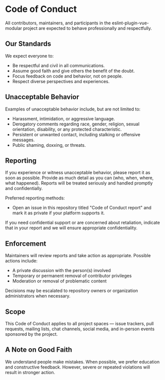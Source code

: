 # Code of Conduct

All contributors, maintainers, and participants in the eslint-plugin-vue-modular project are expected to behave professionally and respectfully.

## Our Standards

We expect everyone to:

- Be respectful and civil in all communications.
- Assume good faith and give others the benefit of the doubt.
- Focus feedback on code and behavior, not on people.
- Respect diverse perspectives and experiences.

## Unacceptable Behavior

Examples of unacceptable behavior include, but are not limited to:

- Harassment, intimidation, or aggressive language.
- Derogatory comments regarding race, gender, religion, sexual orientation, disability, or any protected characteristic.
- Persistent or unwanted contact, including stalking or offensive messages.
- Public shaming, doxxing, or threats.

## Reporting

If you experience or witness unacceptable behavior, please report it as soon as possible. Provide as much detail as you can (who, when, where, what happened). Reports will be treated seriously and handled promptly and confidentially.

Preferred reporting methods:

- Open an issue in this repository titled "Code of Conduct report" and mark it as private if your platform supports it.

If you need confidential support or are concerned about retaliation, indicate that in your report and we will ensure appropriate confidentiality.

## Enforcement

Maintainers will review reports and take action as appropriate. Possible actions include:

- A private discussion with the person(s) involved
- Temporary or permanent removal of contributor privileges
- Moderation or removal of problematic content

Decisions may be escalated to repository owners or organization administrators when necessary.

## Scope

This Code of Conduct applies to all project spaces — issue trackers, pull requests, mailing lists, chat channels, social media, and in-person events sponsored by the project.

## A Note on Good Faith

We understand people make mistakes. When possible, we prefer education and constructive feedback. However, severe or repeated violations will result in stronger action.
